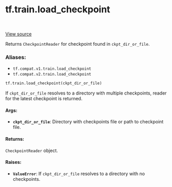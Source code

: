 <div itemscope itemtype="http://developers.google.com/ReferenceObject">
<meta itemprop="name" content="tf.train.load_checkpoint" />
<meta itemprop="path" content="Stable" />
</div>

# tf.train.load_checkpoint

<!-- Insert buttons -->

<table class="tfo-notebook-buttons tfo-api" align="left">
</table>

<a target="_blank" href="/code/stable/tensorflow/python/training/checkpoint_utils.py">View source</a>



<!-- Start diff -->
Returns `CheckpointReader` for checkpoint found in `ckpt_dir_or_file`.

### Aliases:

* `tf.compat.v1.train.load_checkpoint`
* `tf.compat.v2.train.load_checkpoint`


``` python
tf.train.load_checkpoint(ckpt_dir_or_file)
```



<!-- Placeholder for "Used in" -->

If `ckpt_dir_or_file` resolves to a directory with multiple checkpoints,
reader for the latest checkpoint is returned.

#### Args:


* <b>`ckpt_dir_or_file`</b>: Directory with checkpoints file or path to checkpoint
  file.


#### Returns:

`CheckpointReader` object.



#### Raises:


* <b>`ValueError`</b>: If `ckpt_dir_or_file` resolves to a directory with no
  checkpoints.
